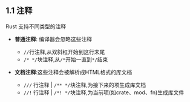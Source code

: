 ## 1.1 注释

Rust 支持不同类型的注释

- **普通注释**: 编译器会忽略这些注释
    - `//`行注释,从双斜杠开始到这行末尾
    - `/* */`块注释,从`/*`开始一直到`*/`结束

- **文档注释**:这些注释会被解析成HTML格式的库文档
    - `///` 行注释 | `/** */`块注释,为接下来的项生成库文档
    - `//!` 行注释 | `/*! */`块注释,为当前项(如crate、mod、fn)生成库文件